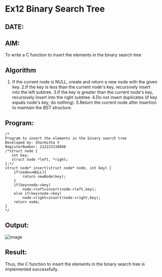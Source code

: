 # Ex12 Binary Search Tree
## DATE:
## AIM:
To write a C function to insert the elements in the binary search tree

## Algorithm
1. If the current node is NULL, create and return a new node with the given key.
2.If the key is less than the current node's key, recursively insert into the left subtree.
3.If the key is greater than the current node's key, recursively insert into the right subtree.
4.Do not insert duplicates (if key equals node's key, do nothing).
5.Return the current node after insertion to maintain the BST structure.

## Program:
```
/*
Program to insert the elements in the binary search tree
Developed by: Sharmitha V
RegisterNumber: 212223110048
/*struct node {
   int key;
   struct node *left, *right;
};*/
struct node* insert(struct node* node, int key) {
    if(node==NULL){
        return newNode(key);
    }
    if(key<node->key)
        node->left=insert(node->left,key);
    else if(key>node->key)
        node->right=insert(node->right,key);
    return node;
}
*/
```

## Output:

![image](https://github.com/user-attachments/assets/eaeccbee-8d23-4eb7-bc34-3d912d9e37a6)


## Result:
Thus, the C function to insert the elements in the binary search tree is implemented successfully.
